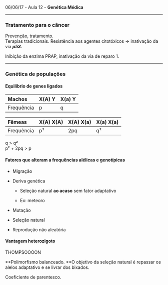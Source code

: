 06/06/17 - Aula 12 - **Genética Médica**

---

### Tratamento para o câncer

Prevenção, tratamento.  
Terapias tradicionais. Resistência aos agentes citotóxicos -&gt; inativação da via _**p53.**_

Inibição da enzima PRAP, inativação da via de reparo 1.

---

### Genética de populações

#### Equilíbrio de genes ligados

| Machos | X\(A\) Y | X\(a\) Y |
| :--- | :--- | :--- |
| Frequência | p | q |

| Fêmeas | X\(A\) X\(A\) | X\(A\) X\(a\) | X\(a\) X\(a\) |
| :--- | :--- | :--- | :--- |
| Frequência | p² | 2pq | q² |

q &gt; q²  
p² + 2pq &gt; p

#### Fatores que alteram a frequências alélicas e genotípicas

* Migração
* Deriva genética

  * Seleção natural **ao acaso** sem fator adaptativo

  * Ex: meteoro

* Mutação

* Seleção natural

* Reprodução não aleatória

#### Vantagem heterozigoto

THOMPSOOOON

**Polimorfismo balanceado. **O objetivo da seleção natural é repassar os alelos adaptativo e se livrar dos bixados.

Coeficiente de parentesco.



